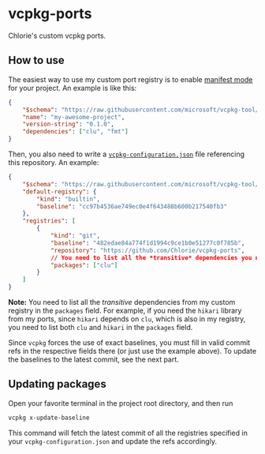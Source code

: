 # vcpkg-ports

Chlorie's custom vcpkg ports.

## How to use

The easiest way to use my custom port registry is to enable [manifest mode](https://learn.microsoft.com/en-us/vcpkg/consume/manifest-mode) for your project. An example is like this:

```json
{
    "$schema": "https://raw.githubusercontent.com/microsoft/vcpkg-tool/main/docs/vcpkg.schema.json",
    "name": "my-awesome-project",
    "version-string": "0.1.0",
    "dependencies": ["clu", "fmt"]
}
```

Then, you also need to write a [`vcpkg-configuration.json`](https://learn.microsoft.com/en-us/vcpkg/reference/vcpkg-configuration-json) file referencing this repository. An example:

```json
{
    "$schema": "https://raw.githubusercontent.com/microsoft/vcpkg-tool/main/docs/vcpkg-configuration.schema.json",
    "default-registry": {
        "kind": "builtin",
        "baseline": "cc97b4536ae749ec0e4f643488b600b217540fb3"
    },
    "registries": [
        {
            "kind": "git",
            "baseline": "482edae84a774f1d1994c9ce1b0e51277c0f785b",
            "repository": "https://github.com/Chlorie/vcpkg-ports",
            // You need to list all the *transitive* dependencies you need from my registry here
            "packages": ["clu"]
        }
    ]
}
```

**Note:** You need to list all the *transitive* dependencies from my custom registry in the `packages` field. For example, if you need the `hikari` library from my ports, since `hikari` depends on `clu`, which is also in my registry, you need to list both `clu` and `hikari` in the `packages` field.

Since `vcpkg` forces the use of exact baselines, you must fill in valid commit refs in the respective fields there (or just use the example above). To update the baselines to the latest commit, see the next part.

## Updating packages

Open your favorite terminal in the project root directory, and then run 

```sh
vcpkg x-update-baseline
```

This command will fetch the latest commit of all the registries specified in your `vcpkg-configuration.json` and update the refs accordingly.
